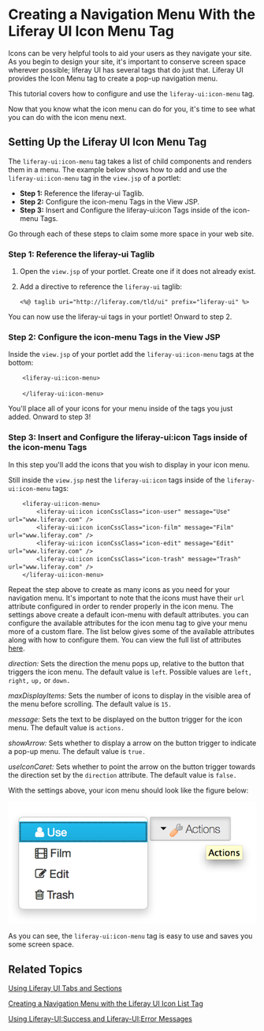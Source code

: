 # Creating a Navigation Menu With the Liferay UI Icon Menu Tag [](id=organizing-icons-with-the-liferay-ui-icon-menu-tag)

Icons can be very helpful tools to aid your users as they navigate your site. As
you begin to design your site, it's important to conserve screen space wherever
possible; liferay UI has several tags that do just that. Liferay UI provides the 
Icon Menu tag to create a pop-up navigation menu.

This tutorial covers how to configure and use the `liferay-ui:icon-menu` tag.

Now that you know what the icon menu can do for you, it's time to see what you
can do with the icon menu next.

## Setting Up the Liferay UI Icon Menu Tag [](id=setting-up-the-liferay-ui-icon-menu-tag)

The `liferay-ui:icon-menu` tag takes a list of child components and renders them
in a menu. The example below shows how to add and use the `liferay-ui:icon-menu` 
tag in the `view.jsp` of a portlet:

- **Step 1:** Reference the liferay-ui Taglib.
- **Step 2:** Configure the icon-menu Tags in the View JSP.
- **Step 3:** Insert and Configure the liferay-ui:icon Tags inside of the icon-menu Tags.
 	
Go through each of these steps to claim some more space in your web site.

### Step 1: Reference the liferay-ui Taglib [](id=step-1-reference-the-liferay-ui-taglib)

1.  Open the `view.jsp` of your portlet. Create one if it does not already 
exist.

2.  Add a directive to reference the `liferay-ui` taglib:

        <%@ taglib uri="http://liferay.com/tld/ui" prefix="liferay-ui" %>

You can now use the liferay-ui tags in your portlet! Onward to step 2.

### Step 2: Configure the icon-menu Tags in the View JSP [](id=step-2-configure-the-icon-menu-tags-in-the-view-jsp)

Inside the `view.jsp` of your portlet add the `liferay-ui:icon-menu` tags at 
the bottom:

        <liferay-ui:icon-menu>

        </liferay-ui:icon-menu>

You'll place all of your icons for your menu inside of the tags you just added.
Onward to step 3!

### Step 3: Insert and Configure the liferay-ui:icon Tags inside of the icon-menu Tags [](id=step-3-insert-and-configure-the-liferay-uiicon-tags-inside-of-the-icon-menu)

In this step you'll add the icons that you wish to display in your icon menu.

Still inside the `view.jsp` nest the `liferay-ui:icon` tags inside of the 
`liferay-ui:icon-menu` tags:

        <liferay-ui:icon-menu>
            <liferay-ui:icon iconCssClass="icon-user" message="Use" url="www.liferay.com" />
            <liferay-ui:icon iconCssClass="icon-film" message="Film" url="www.liferay.com" />
            <liferay-ui:icon iconCssClass="icon-edit" message="Edit" url="www.liferay.com" />
            <liferay-ui:icon iconCssClass="icon-trash" message="Trash" url="www.liferay.com" />
        </liferay-ui:icon-menu>
        
Repeat the step above to create as many icons as you need for your navigation 
menu. It's important to note that the icons must have their `url` attribute 
configured in order to render properly in the icon menu. The settings above 
create a default icon-menu with default attributes. you can configure the 
available attributes for the icon menu tag to give your menu more of a custom 
flare. The list below gives some of the available attributes along with how to 
configure them. You can view the full list of attributes [here](http://docs.liferay.com/portal/6.2/taglibs/liferay-ui/icon-menu.html). 

*direction:* Sets the direction the menu pops up, relative to the button that 
triggers the icon menu. The default value is `left`. Possible values are `left,`
`right,` `up,` or `down.`

*maxDisplayItems:* Sets the number of icons to display in the visible area of
the menu before scrolling. The default value is `15.`

*message:* Sets the text to be displayed on the button trigger for the icon
menu. The default value is `actions.`

*showArrow:* Sets whether to display a arrow on the button trigger to indicate
a pop-up menu. The default value is `true.`

*useIconCaret:* Sets whether to point the arrow on the button trigger towards
the direction set by the `direction` attribute. The default value is `false.`

With the settings above, your icon menu should look like the figure below:

![Figure 1: Setting up an icon menu is a piece of cake.](../../images/icon-menu.png)

As you can see, the `liferay-ui:icon-menu` tag is easy to use and saves you some
screen space.

## Related Topics [](id=related-topics)

 [Using Liferay UI Tabs and Sections](/develop/tutorials/-/knowledge_base/6-2/using-liferay-ui-tabs-and-sections)
 
 [Creating a Navigation Menu with the Liferay UI Icon List Tag](/develop/tutorials/-/knowledge_base/6-2/creating-a-navigation-menu-with-the-liferay-ui-icon-list-tag)
 
 [Using Liferay-UI:Success and Liferay-UI:Error Messages](/develop/tutorials/-/knowledge_base/6-2/using-liferay-uisuccess-and-liferay-uierror-message)
